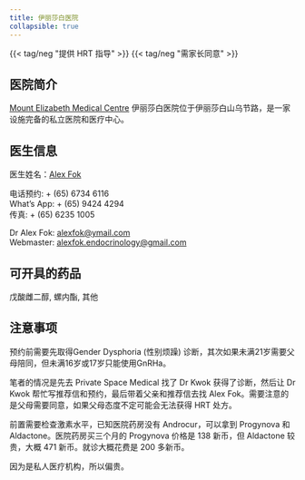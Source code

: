 ```yaml
---
title: 伊丽莎白医院
collapsible: true
---
```


 {{< tag/neg "提供 HRT 指导" >}} {{< tag/neg "需家长同意" >}}

## 医院简介

[Mount Elizabeth Medical Centre](https://www.memc.com.sg/) 伊丽莎白医院位于伊丽莎白山乌节路，是一家设施完备的私立医院和医疗中心。

## 医生信息

医生姓名：[Alex Fok](https://www.alexfok.com/index.html)

电话预约: + (65) 6734 6116\
What’s App: + (65) 9424 4294\
传真: + (65) 6235 1005

Dr Alex Fok: alexfok@ymail.com\
Webmaster: alexfok.endocrinology@gmail.com

## 可开具的药品

戊酸雌二醇, 螺内酯, 其他

## 注意事项

预约前需要先取得Gender Dysphoria (性别烦躁) 诊断，其次如果未满21岁需要父母陪同，但未满16岁或17岁只能使用GnRHa。

笔者的情况是先去 Private Space Medical 找了 Dr Kwok 获得了诊断，然后让 Dr Kwok 帮忙写推荐信和预约，最后带着父亲和推荐信去找 Alex Fok。需要注意的是父母需要同意，如果父母态度不定可能会无法获得 HRT 处方。

前置需要检查激素水平，已知医院药房没有 Androcur，可以拿到 Progynova 和 Aldactone。医院药房买三个月的 Progynova 价格是 138 新币，但 Aldactone 较贵，大概 471 新币。就诊大概花费是 200 多新币。

因为是私人医疗机构，所以偏贵。
